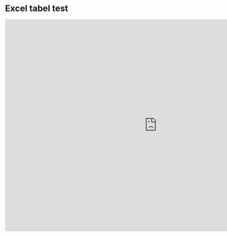 # Excel tabel test
<center>
<iframe width="1000" height="700" frameborder="0" scrolling="no" src="https://regionh-my.sharepoint.com/personal/elvin_iruthayam_regionh_dk/_layouts/15/Doc.aspx?sourcedoc={1ea71fda-a2a8-4f76-8053-21f3a3dea23c}&action=embedview&wdAllowInteractivity=False&Item=tables&wdHideGridlines=True&wdDownloadButton=True&wdInConfigurator=True&wdInConfigurator=True&edesNext=true&edrtees6=false&resen=false&ed1JS=false"></iframe>
</center>


<div id="myExcelDiv1" style="width: 100%; height: 400px"></div>
<script type="text/javascript" src="[https://onedrive.live.com/embed?resid=6C685993F809A9F8%212757&authkey=%21AABR6KgqMF_ImYs&em=3&wdDivId=%22myExcelDiv1%22&wdDownloadButton=1&wdAllowInteractivity=1&wdAllowTyping=1](https://regionh-my.sharepoint.com/personal/elvin_iruthayam_regionh_dk/_layouts/15/Doc.aspx?sourcedoc={1ea71fda-a2a8-4f76-8053-21f3a3dea23c}&action=embedview&wdAllowInteractivity=False&Item=tables&wdHideGridlines=True&wdDownloadButton=True&wdInConfigurator=True&wdInConfigurator=True&edesNext=true&edrtees6=false&resen=false&ed1JS=false")" async></script>
